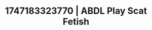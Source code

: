 ---
categories:
- Pussy eating
- Softcore surrealism
- Vintage boudoir
- Caressing curves
- Lustful close-up
image: /assets/images/1747183323770.webp
layout: post
seo:
  description: Featured content with sensual ABDL Play, Scat Fetish. HD images available.
  keywords: ABDL Play, Scat Fetish
  og_image: /assets/images/1747183323770.webp
  schema_type: VisualArtwork
tags:
- ABDL Play
- Scat Fetish
- '#1747183323770'
title: 1747183323770 | ABDL Play Scat Fetish
---